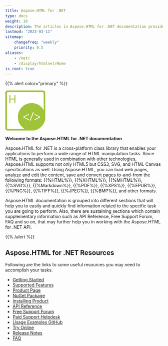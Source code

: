 ```yaml
---
title: Aspose.HTML for .NET
type: docs
weight: 10
description: The articles in Aspose.HTML for .NET documentation provide detailed information about C# library - how to parse and manipulate HTML.
lastmod: "2023-03-11"
sitemap:
    changefreq: "weekly"
    priority: 0.5
aliases: 
    - /net/
    - /display/htmlnet/Home
is_root: true
---
```


{{% alert color="primary" %}} 

![Aspose.HTML for .NET Product Logo](home_1.png)

**Welcome to the Aspose.HTML for .NET documentation**

Aspose.HTML for .NET is a cross-platform class library that enables your applications to perform a wide range of HTML manipulation tasks. Since HTML is generally used in combination with other technologies, Aspose.HTML supports not only HTML5 but CSS3, SVG, and HTML Canvas specifications as well. Using Aspose.HTML, you can load web pages, analyze and edit the content, save and convert pages to-and-from the following formats: {{%HTML%}}, {{%XHTML%}}, {{%MHTML%}}, {{%SVG%}}, {{%Markdown%}}, {{%PDF%}}, {{%XPS%}}, {{%EPUB%}}, {{%PNG%}}, {{%TIFF%}}, {{%JPEG%}}, {{%BMP%}}, and other formats.

Aspose.HTML documentation is grouped into different sections that will help you to easily and quickly find information related to the specific task you are going to perform. Also, there are sustaining sections which contain supplementary information such as API Reference, Free Support Forum, FAQ and so on, that may further help you in working with the Aspose.HTML for .NET API.

{{% /alert %}} 

## Aspose.HTML for .NET Resources

Following are the links to some useful resources you may need to accomplish your tasks.

- [Getting Started](/html/net/getting-started/)
- [Supported Features](/html/net/getting-started/features-list/)
- [Product Page](https://products.aspose.com/html/net/)
- [NuGet Package](https://www.nuget.org/packages/Aspose.Html/)
- [Installing Product](/html/net/getting-started/installation/)
- [API Reference](https://reference.aspose.com/html/net/)
- [Free Support Forum](https://forum.aspose.com/c/html/29)
- [Paid Support Helpdesk](https://helpdesk.aspose.com/)
- [Usage Examples GitHub](https://github.com/aspose-html/Aspose.HTML-for-.NET)
- [Try Online](https://products.aspose.app/html/family)
- [Release Notes](/html/net/release-notes/)
- [FAQ](/html/net/faq/)
